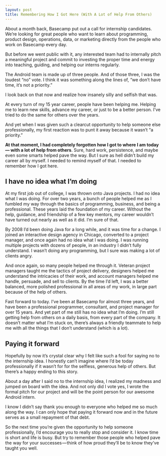 ```yaml
---
layout: post
title: Remembering How I Got Here (With A Lot of Help From Others)
---
```


About a month back, Basecamp put out a call for internship candidates. We’re looking for great people who want to learn about programming, product design, operations, data, or marketing directly from the people who work on Basecamp every day.

But before we went public with it, any interested team had to internally pitch a meaningful project and commit to investing the proper time and energy into teaching, guiding, and helping our interns regularly.

The Android team is made up of three people. And of those three, I was the loudest “no” vote. I think it was something along the lines of, “we don’t have time, it’s not a priority.”

I look back on that now and realize how insanely silly and selfish that was.

At every turn of my 15 year career, people have been helping me. Helping me to learn new skills, advance my career, or just to be a better person. I’ve tried to do the same for others over the years.

And yet when I was given such a clearcut opportunity to help someone else professionally, my first reaction was to punt it away because it wasn’t “a priority.”

**At that moment, I had completely forgotten how I got to where I am today — with a lot of help from others**. Sure, hard work, persistence, and maybe even some smarts helped pave the way. But I sure as hell didn’t build my career all by myself. I needed to remind myself of that. I needed to remember how I got here.

## I have no idea what I’m doing

At my first job out of college, I was thrown onto Java projects. I had no idea what I was doing. For over two years, a bunch of people helped me as I fumbled my way through the basics of programming, business, and being a professional. These years laid the foundation of my career. Without the help, guidance, and friendship of a few key mentors, my career wouldn’t have turned out nearly as well as it did. I’m sure of that.

By 2008 I’d been doing Java for a long while, and it was time for a change. I joined an interactive design agency in Chicago, converted to a project manager, and once again had no idea what I was doing. I was running multiple projects with dozens of people, in an industry I didn’t fully understand. I wasn’t doing any programming, but I sure was making a lot of clients angry.

And once again, so many people helped me through it. Veteran project managers taught me the tactics of project delivery, designers helped me understand the intricacies of their work, and account managers helped me handle, persuade, and sell to clients. By the time I’d left, I was a better balanced, more polished professional in all areas of my work, in large part because of the help of others.

Fast forward to today. I’ve been at Basecamp for almost three years, and have been a professional programmer, consultant, and project manager for over 15 years. And yet part of me still has no idea what I’m doing. I’m still getting help from others on a daily basis, from every part of the company. It doesn’t matter what I’m stuck on, there’s always a friendly teammate to help me with all the things that I don’t understand (which is a lot).

## Paying it forward

Hopefully by now it’s crystal clear why I felt like such a fool for saying no to the internship idea. I honestly can’t imagine where I’d be today professionally if it wasn’t for for the selfless, generous help of others. But there’s a happy ending to this story.

About a day after I said no to the internship idea, I realized my madness and jumped on board with the idea. And not only did I vote yes, I wrote the formal pitch for our project and will be the point person for our awesome Android intern.

I know I didn’t say thank you enough to everyone who helped me so much along the way. I can only hope that paying it forward now and in the future serves as a small repayment of that debt.

So the next time you’re given the opportunity to help someone professionally, I’d encourage you to really stop and consider it. I know time is short and life is busy. But try to remember those people who helped pave the way for your successes — think of how proud they’ll be to know they’ve taught you well.